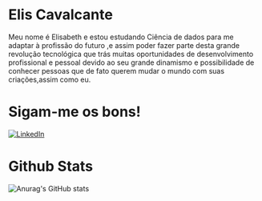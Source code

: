 

# Elis Cavalcante 

Meu nome é Elisabeth e estou estudando Ciência de dados para me adaptar à profissão do futuro ,e assim poder fazer parte desta grande revolução tecnológica  que trás muitas oportunidades de desenvolvimento profissional e pessoal devido ao seu grande dinamismo e possibilidade de conhecer pessoas que de fato querem mudar o mundo com suas criações,assim como eu.

# Sigam-me os bons!
[![LinkedIn](https://img.shields.io/badge/LinkedIn-fff?style=for-the-badge&logo=linkedin&logoColor=0E76A8)](https://www.linkedin.com/in/elisabeth-cavalcante-500a8969//)

# Github Stats

![Anurag's GitHub stats](https://github-readme-stats.vercel.app/api?username=anuraghazra&theme=prussian_icons=true)



